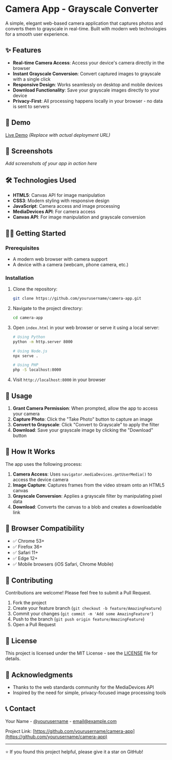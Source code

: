 # Camera App - Grayscale Converter

A simple, elegant web-based camera application that captures photos and converts them to grayscale in real-time. Built with modern web technologies for a smooth user experience.

## ✨ Features

- **Real-time Camera Access**: Access your device's camera directly in the browser
- **Instant Grayscale Conversion**: Convert captured images to grayscale with a single click
- **Responsive Design**: Works seamlessly on desktop and mobile devices
- **Download Functionality**: Save your grayscale images directly to your device
- **Privacy-First**: All processing happens locally in your browser - no data is sent to servers

## 🚀 Demo

[Live Demo](https://your-demo-url.com) *(Replace with actual deployment URL)*

## 📱 Screenshots

*Add screenshots of your app in action here*

## 🛠️ Technologies Used

- **HTML5**: Canvas API for image manipulation
- **CSS3**: Modern styling with responsive design
- **JavaScript**: Camera access and image processing
- **MediaDevices API**: For camera access
- **Canvas API**: For image manipulation and grayscale conversion

## 🏃‍♂️ Getting Started

### Prerequisites

- A modern web browser with camera support
- A device with a camera (webcam, phone camera, etc.)

### Installation

1. Clone the repository:
   ```bash
   git clone https://github.com/yourusername/camera-app.git
   ```

2. Navigate to the project directory:
   ```bash
   cd camera-app
   ```

3. Open `index.html` in your web browser or serve it using a local server:
   ```bash
   # Using Python
   python -m http.server 8000
   
   # Using Node.js
   npx serve .
   
   # Using PHP
   php -S localhost:8000
   ```

4. Visit `http://localhost:8000` in your browser

## 📖 Usage

1. **Grant Camera Permission**: When prompted, allow the app to access your camera
2. **Capture Photo**: Click the "Take Photo" button to capture an image
3. **Convert to Grayscale**: Click "Convert to Grayscale" to apply the filter
4. **Download**: Save your grayscale image by clicking the "Download" button

## 🎯 How It Works

The app uses the following process:

1. **Camera Access**: Uses `navigator.mediaDevices.getUserMedia()` to access the device camera
2. **Image Capture**: Captures frames from the video stream onto an HTML5 canvas
3. **Grayscale Conversion**: Applies a grayscale filter by manipulating pixel data
4. **Download**: Converts the canvas to a blob and creates a downloadable link

## 🔧 Browser Compatibility

- ✅ Chrome 53+
- ✅ Firefox 36+
- ✅ Safari 11+
- ✅ Edge 12+
- ✅ Mobile browsers (iOS Safari, Chrome Mobile)

## 🤝 Contributing

Contributions are welcome! Please feel free to submit a Pull Request.

1. Fork the project
2. Create your feature branch (`git checkout -b feature/AmazingFeature`)
3. Commit your changes (`git commit -m 'Add some AmazingFeature'`)
4. Push to the branch (`git push origin feature/AmazingFeature`)
5. Open a Pull Request

## 📝 License

This project is licensed under the MIT License - see the [LICENSE](LICENSE) file for details.

## 🙏 Acknowledgments

- Thanks to the web standards community for the MediaDevices API
- Inspired by the need for simple, privacy-focused image processing tools

## 📞 Contact

Your Name - [@yourusername](https://twitter.com/yourusername) - email@example.com

Project Link: [https://github.com/yourusername/camera-app](https://github.com/yourusername/camera-app)

---

⭐ If you found this project helpful, please give it a star on GitHub!